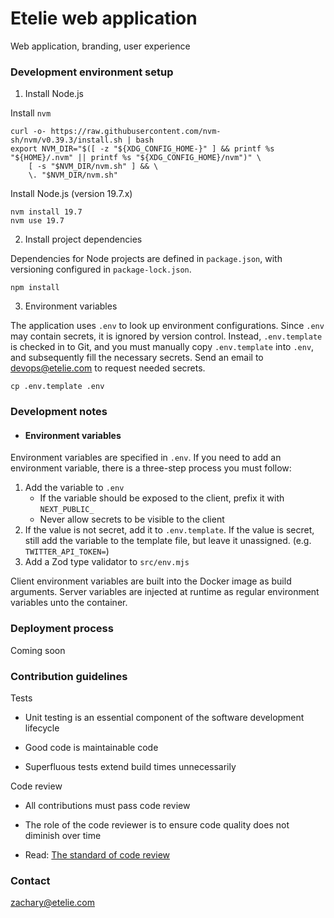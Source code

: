 # Etelie web application

Web application, branding, user experience

### Development environment setup

1. Install Node.js

Install `nvm`

    curl -o- https://raw.githubusercontent.com/nvm-sh/nvm/v0.39.3/install.sh | bash
    export NVM_DIR="$([ -z "${XDG_CONFIG_HOME-}" ] && printf %s "${HOME}/.nvm" || printf %s "${XDG_CONFIG_HOME}/nvm")" \
        [ -s "$NVM_DIR/nvm.sh" ] && \
        \. "$NVM_DIR/nvm.sh"

Install Node.js (version 19.7.x)

    nvm install 19.7
    nvm use 19.7

2. Install project dependencies

Dependencies for Node projects are defined in `package.json`, with versioning configured in `package-lock.json`.

    npm install

3. Environment variables

The application uses `.env` to look up environment configurations. Since `.env` may contain secrets, it is ignored by version control. Instead, `.env.template` is checked in to Git, and you must manually copy `.env.template` into `.env`, and subsequently fill the necessary secrets. Send an email to devops@etelie.com to request needed secrets.

    cp .env.template .env

### Development notes

- #### Environment variables

Environment variables are specified in `.env`. If you need to add an environment variable, there is a three-step process you must follow:

1. Add the variable to `.env`
    - If the variable should be exposed to the client, prefix it with `NEXT_PUBLIC_`
    - Never allow secrets to be visible to the client
2. If the value is not secret, add it to `.env.template`. If the value is secret, still add the variable to the template file, but leave it unassigned. (e.g. `TWITTER_API_TOKEN=`)
3. Add a Zod type validator to `src/env.mjs`

Client environment variables are built into the Docker image as build arguments. Server variables are injected at runtime as regular environment variables unto the container.

### Deployment process

Coming soon

### Contribution guidelines

Tests

- Unit testing is an essential component of the software development lifecycle

- Good code is maintainable code

- Superfluous tests extend build times unnecessarily

Code review

- All contributions must pass code review

- The role of the code reviewer is to ensure code quality does not diminish over time

- Read: [The standard of code review](https://google.github.io/eng-practices/review/reviewer/standard.html)

### Contact

zachary@etelie.com

